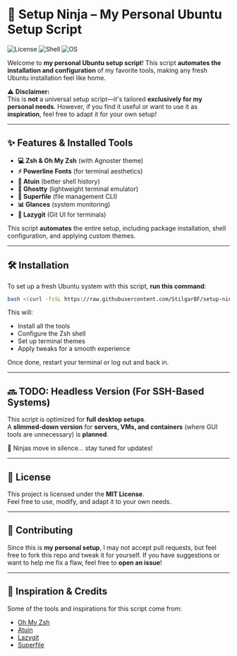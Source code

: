 # 🥷 Setup Ninja – My Personal Ubuntu Setup Script

![License](https://img.shields.io/badge/license-MIT-green) 
![Shell](https://img.shields.io/badge/shell-zsh-blue)
![OS](https://img.shields.io/badge/OS-Ubuntu%20%7C%20Debian-orange)

Welcome to **my personal Ubuntu setup script**! This script **automates the installation and configuration** of my favorite tools, making any fresh Ubuntu installation feel like home.  

⚠️ **Disclaimer:**  
This is **not** a universal setup script—it's tailored **exclusively for my personal needs**. However, if you find it useful or want to use it as **inspiration**, feel free to adapt it for your own setup!

---

## ✨ Features & Installed Tools

- **💻 Zsh & Oh My Zsh** (with Agnoster theme)
- **⚡ Powerline Fonts** (for terminal aesthetics)
- **📝 Atuin** (better shell history)
- **📜 Ghostty** (lightweight terminal emulator)
- **📂 Superfile** (file management CLI)
- **📊 Glances** (system monitoring)
- **🐙 Lazygit** (Git UI for terminals)

This script **automates** the entire setup, including package installation, shell configuration, and applying custom themes.

---

## 🛠 Installation

To set up a fresh Ubuntu system with this script, **run this command**:

```sh
bash <(curl -fsSL https://raw.githubusercontent.com/StilgarBF/setup-ninja/main/setup.sh)
```
This will:  
- Install all the tools  
- Configure the Zsh shell  
- Set up terminal themes  
- Apply tweaks for a smooth experience  

Once done, restart your terminal or log out and back in. 

---

## 🔜 TODO: Headless Version (For SSH-Based Systems)

This script is optimized for **full desktop setups**.  
A **slimmed-down version** for **servers, VMs, and containers** (where GUI tools are unnecessary) is **planned**.  

🥷 Ninjas move in silence... stay tuned for updates!

---

## 📜 License

This project is licensed under the **MIT License**.  
Feel free to use, modify, and adapt it to your own needs.  

---

## 🤝 Contributing

Since this is **my personal setup**, I may not accept pull requests, but feel free to fork this repo and tweak it for yourself.
If you have suggestions or want to help me fix a flaw, feel free to **open an issue**!

---

## 🌟 Inspiration & Credits

Some of the tools and inspirations for this script come from:  
- [Oh My Zsh](https://ohmyz.sh/)  
- [Atuin](https://atuin.sh/)  
- [Lazygit](https://github.com/jesseduffield/lazygit)  
- [Superfile](https://github.com/yorukot/superfile)  
